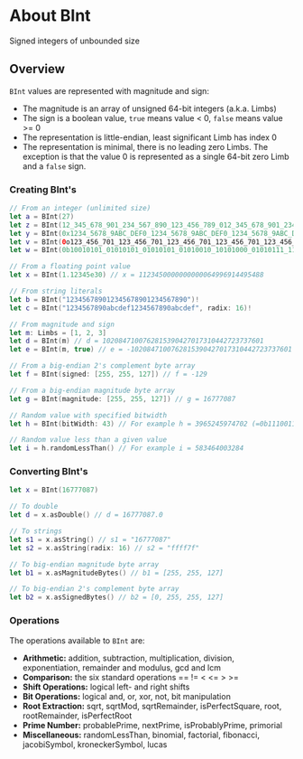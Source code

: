 # About BInt

Signed integers of unbounded size

## Overview

``BInt`` values are represented with magnitude and sign:

* The magnitude is an array of unsigned 64-bit integers (a.k.a. Limbs)
* The sign is a boolean value, `true` means value < 0, `false` means value >= 0
* The representation is little-endian, least significant Limb has index 0
* The representation is minimal, there is no leading zero Limbs. The exception is 
  that the value 0 is represented as a single 64-bit zero Limb and a `false` sign.

### Creating BInt's

```swift
// From an integer (unlimited size)
let a = BInt(27)
let z = BInt(12_345_678_901_234_567_890_123_456_789_012_345_678_901_234_567_890_123_456_789)
let y = BInt(0x1234_5678_9ABC_DEF0_1234_5678_9ABC_DEF0_1234_5678_9ABC_DEF0_1234_5678_9ABC_DEF0)
let v = BInt(0o123_456_701_123_456_701_123_456_701_123_456_701_123_456_701_123_456_701)
let w = BInt(0b10010101_01010101_01010101_01010010_10101000_01010111_11100101_01010101_01001010_10101010)

// From a floating point value
let x = BInt(1.12345e30) // x = 1123450000000000064996914495488

// From string literals
let b = BInt("123456789012345678901234567890")!
let c = BInt("1234567890abcdef1234567890abcdef", radix: 16)!

// From magnitude and sign
let m: Limbs = [1, 2, 3]
let d = BInt(m) // d = 1020847100762815390427017310442723737601
let e = BInt(m, true) // e = -1020847100762815390427017310442723737601

// From a big-endian 2's complement byte array
let f = BInt(signed: [255, 255, 127]) // f = -129

// From a big-endian magnitude byte array
let g = BInt(magnitude: [255, 255, 127]) // g = 16777087

// Random value with specified bitwidth
let h = BInt(bitWidth: 43) // For example h = 3965245974702 (=0b111001101100111011000100111110100010101110)

// Random value less than a given value
let i = h.randomLessThan() // For example i = 583464003284
```

### Converting BInt's

```swift
let x = BInt(16777087)

// To double
let d = x.asDouble() // d = 16777087.0

// To strings
let s1 = x.asString() // s1 = "16777087"
let s2 = x.asString(radix: 16) // s2 = "ffff7f"

// To big-endian magnitude byte array
let b1 = x.asMagnitudeBytes() // b1 = [255, 255, 127]

// To big-endian 2's complement byte array
let b2 = x.asSignedBytes() // b2 = [0, 255, 255, 127]
```

### Operations

The operations available to `BInt` are:

* **Arithmetic:** addition, subtraction, multiplication, division, exponentiation, remainder and modulus, gcd and lcm
* **Comparison:** the six standard operations ==  !=  <  <=  >  >=
* **Shift Operations:** logical left- and right shifts
* **Bit Operations:** logical and, or, xor, not, bit manipulation
* **Root Extraction:** sqrt, sqrtMod, sqrtRemainder, isPerfectSquare, root, rootRemainder, isPerfectRoot
* **Prime Number:** probablePrime, nextPrime, isProbablyPrime, primorial
* **Miscellaneous:** randomLessThan, binomial, factorial, fibonacci, jacobiSymbol, kroneckerSymbol, lucas
